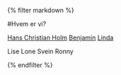 {% filter markdown %}

#Hvem er vi?

[Hans Christian Holm](https://fb.com/hanschristian.holm.79)
[Benjamin](https://fb.com/benjamin.winjeandreassen)
[Linda](https://fb.com/lindahusoy)

Lise
Lone
Svein
Ronny

{% endfilter %}
